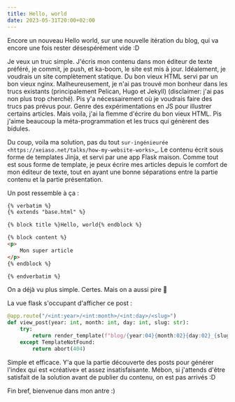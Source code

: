 ```yaml
---
title: Hello, world
date: 2023-05-31T20:00+02:00
---
```


Encore un nouveau Hello world, sur une nouvelle itération du blog, qui va encore une fois rester désespérément vide :D

Je veux un truc simple. J'écris mon contenu dans mon éditeur de texte préféré, je commit, je push, et ka-boom, le site est mis à jour. Idéalement, je voudrais un site complètement statique. Du bon vieux HTML servi par un bon vieux nginx. Malheureusement, je n'ai pas trouvé mon bonheur dans les trucs existants (principalement Pelican, Hugo et Jekyll) (disclaimer: j'ai pas non plus trop cherché). Pis y'a nécessairement où je voudrais faire des trucs pas prévus pour. Genre des expérimentations en JS pour illustrer certains articles. Mais voila, j'ai la flemme d'écrire du bon vieux HTML. Pis j'aime beaucoup la méta-programmation et les trucs qui génèrent des bidules.

Du coup, voila ma solution, pas du tout `sur-ingénieurée <https://xeiaso.net/talks/how-my-website-works>`_. Le contenu écrit sous forme de templates Jinja, et servi par une app Flask maison. Comme tout est sous forme de template, je peux écrire mes articles depuis le comfort de mon éditeur de texte, tout en ayant une bonne séparations entre la partie contenu et la partie présentation.

Un post ressemble à ça :

```html
{% verbatim %}
{% extends "base.html" %}

{% block title %}Hello, world{% endblock %}

{% block content %}
<p>
    Mon super article
</p>
{% endblock %}

{% endverbatim %}
```

On a déjà vu plus simple. Certes. Mais on a aussi pire :shrug:

La vue flask s'occupant d'afficher ce post :

```python
@app.route("/<int:year>/<int:month>/<int:day>/<slug>")
def view_post(year: int, month: int, day: int, slug: str):
    try:
        return render_template(f"blog/{year:04}{month:02}{day:02}_{slug}.html")
    except TemplateNotFound:
        return abort(404)
```

Simple et efficace. Y'a que la partie découverte des posts pour générer l'index qui est «créative» et assez insatisfaisante. Mébon, si j'attends d'être satisfait de la solution avant de publier du contenu, on est pas arrivés :D

Fin bref, bienvenue dans mon antre :)
